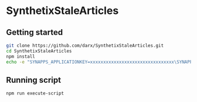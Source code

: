 # SynthetixStaleArticles

## Getting started

```bash
git clone https://github.com/darx/SynthetixStaleArticles.git
cd SynthetixStaleArticles
npm install
echo -e "SYNAPPS_APPLICATIONKEY=xxxxxxxxxxxxxxxxxxxxxxxxxxxxxxxx\SYNAPPS_CONSUMERKEY=xxxxxxxxxxxxxxxxxxxxxxxxxxxxxxxx\SYNAPPS_AUTHORIZATION=Bearer xxxxxxxx-xxxx-xxxx-xxxx-xxxxxxxxxxxx" > .env
```

## Running script

```bash
npm run execute-script
```